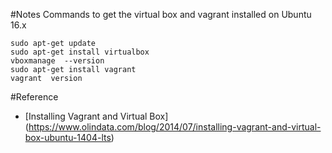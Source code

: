 #Notes
Commands to get the virtual box and vagrant installed on Ubuntu 16.x
```
sudo apt-get update
sudo apt-get install virtualbox
vboxmanage  --version
sudo apt-get install vagrant
vagrant  version
```

#Reference
* [Installing Vagrant and Virtual Box] (https://www.olindata.com/blog/2014/07/installing-vagrant-and-virtual-box-ubuntu-1404-lts)
